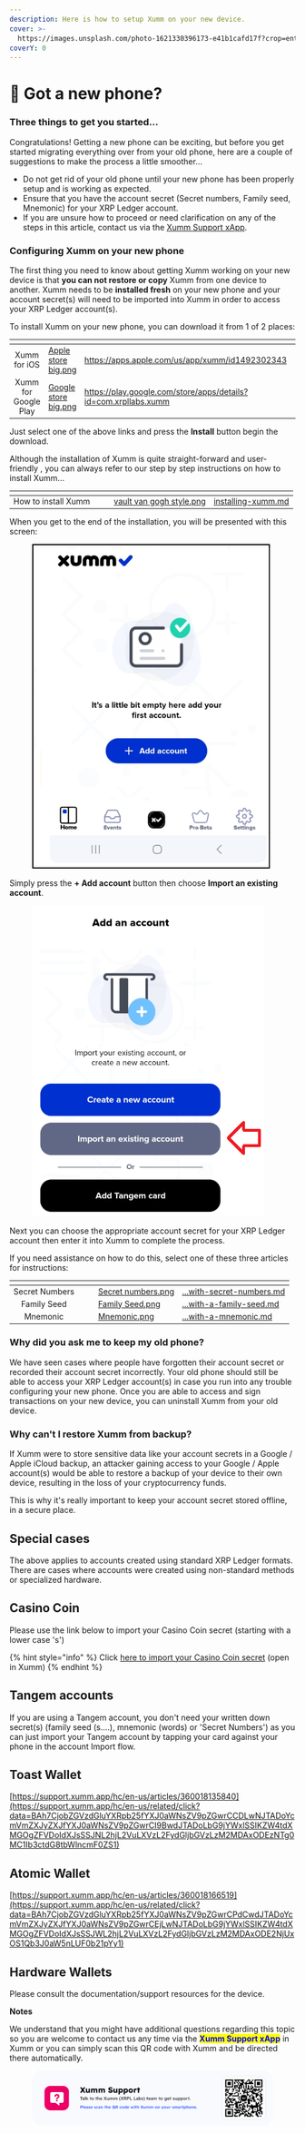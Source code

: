 ```yaml
---
description: Here is how to setup Xumm on your new device.
cover: >-
  https://images.unsplash.com/photo-1621330396173-e41b1cafd17f?crop=entropy&cs=tinysrgb&fm=jpg&ixid=MnwxOTcwMjR8MHwxfHNlYXJjaHw0fHxwaG9uZXN8ZW58MHx8fHwxNjc0NTczMDQ4&ixlib=rb-4.0.3&q=80
coverY: 0
---
```


# 📱 Got a new phone?

### Three things to get you started...

Congratulations! Getting a new phone can be exciting, but before you get started migrating everything over from your old phone, here are a couple of suggestions to make the process a little smoother...

* Do not get rid of your old phone until your new phone has been properly setup and is working as expected.
* Ensure that you have the account secret (Secret numbers, Family seed, Mnemonic) for your XRP Ledger account.&#x20;
* If you are unsure how to proceed or need clarification on any of the steps in this article, contact us via the [Xumm Support xApp](https://xumm.app/detect/xapp:xumm.support).

### Configuring Xumm on your new phone

The first thing you need to know about getting Xumm working on your new device is that **you can not restore or copy** Xumm from one device to another. Xumm needs to be **installed fresh** on your new phone and your account secret(s) will need to be imported into Xumm in order to access your XRP Ledger account(s).

To install Xumm on your new phone, you can download it from 1 of 2 places:

<table data-card-size="large" data-view="cards"><thead><tr><th align="center"></th><th data-hidden data-card-cover data-type="files"></th><th data-hidden data-card-target data-type="content-ref"></th><th data-hidden></th></tr></thead><tbody><tr><td align="center">Xumm for iOS</td><td><a href="../.gitbook/assets/Apple store big.png">Apple store big.png</a></td><td><a href="https://apps.apple.com/us/app/xumm/id1492302343">https://apps.apple.com/us/app/xumm/id1492302343</a></td><td></td></tr><tr><td align="center">Xumm for Google Play</td><td><a href="../.gitbook/assets/Google store big.png">Google store big.png</a></td><td><a href="https://play.google.com/store/apps/details?id=com.xrpllabs.xumm">https://play.google.com/store/apps/details?id=com.xrpllabs.xumm</a></td><td></td></tr></tbody></table>

Just select one of the above links and press the **Install** button begin the download.

Although the installation of Xumm is quite straight-forward and user-friendly , you can always refer to our step by step instructions on how to install Xumm...

<table data-view="cards"><thead><tr><th align="center"></th><th data-hidden></th><th data-hidden></th><th data-hidden data-card-cover data-type="files"></th><th data-hidden data-card-target data-type="content-ref"></th></tr></thead><tbody><tr><td align="center">How to install Xumm</td><td></td><td></td><td><a href="../.gitbook/assets/vault  van gogh style.png">vault  van gogh style.png</a></td><td><a href="../getting-started-with-xumm/installing-xumm.md">installing-xumm.md</a></td></tr></tbody></table>

When you get to the end of the installation, you will be presented with this screen:

<figure><img src="../.gitbook/assets/Install - Page 7.png" alt=""><figcaption></figcaption></figure>

Simply press the **+ Add account** button then choose **Import an existing account**.&#x20;

<figure><img src="../.gitbook/assets/Import an existin account button.png" alt=""><figcaption></figcaption></figure>

Next you can choose the appropriate account secret for your XRP Ledger account then enter it into  Xumm to complete the process.&#x20;

If you need assistance on how to do this, select one of these three articles for instructions:

<table data-column-title-hidden data-view="cards"><thead><tr><th align="center"></th><th data-hidden></th><th data-hidden></th><th data-hidden data-card-cover data-type="files"></th><th data-hidden data-card-target data-type="content-ref"></th></tr></thead><tbody><tr><td align="center">Secret Numbers</td><td></td><td></td><td><a href="../.gitbook/assets/Secret numbers.png">Secret numbers.png</a></td><td><a href="../getting-started-with-xumm/your-first-xrp-ledger-account/importing-your-account/...with-secret-numbers.md">...with-secret-numbers.md</a></td></tr><tr><td align="center">Family Seed</td><td></td><td></td><td><a href="../.gitbook/assets/Family Seed.png">Family Seed.png</a></td><td><a href="../getting-started-with-xumm/your-first-xrp-ledger-account/importing-your-account/...with-a-family-seed.md">...with-a-family-seed.md</a></td></tr><tr><td align="center">Mnemonic</td><td></td><td></td><td><a href="../.gitbook/assets/Mnemonic.png">Mnemonic.png</a></td><td><a href="../getting-started-with-xumm/your-first-xrp-ledger-account/importing-your-account/...with-a-mnemonic.md">...with-a-mnemonic.md</a></td></tr></tbody></table>

### Why did you ask me to keep my old phone?

We have seen cases where people have forgotten their account secret or recorded their account secret incorrectly. Your old phone should still be able to access your XRP Ledger account(s) in case you run into any trouble configuring your new phone. Once you are able to access and sign transactions on your new device, you can uninstall Xumm from your old device.&#x20;

### Why can't I restore Xumm from backup?

If Xumm were to store sensitive data like your account secrets in a Google / Apple iCloud backup, an attacker gaining access to your Google / Apple account(s) would be able to restore a backup of your device to their own device, resulting in the loss of your cryptocurrency funds.&#x20;

This is why it's really important to keep your account secret stored offline, in a secure place.

## Special cases

The above applies to accounts created using standard XRP Ledger formats. There are cases where accounts were created using non-standard methods or specialized hardware.&#x20;

## Casino Coin

Please use the link below to import your Casino Coin secret (starting with a lower case 's')

{% hint style="info" %}
Click [here to import your Casino Coin secret](https://xumm.app/detect/secret?type=alt-family-seed\&name=CasinoCoin\&alphabet=cpshnaf39wBUDNEGHJKLM4PQRST7VWXYZ2brdeCg65jkm8oFqi1tuvAxyz) (open in Xumm)
{% endhint %}

## Tangem accounts

If you are using a Tangem account, you don't need your written down secret(s) (family seed (s....), mnemonic (words) or 'Secret Numbers') as you can just import your Tangem account by tapping your card against your phone in the account Import flow.&#x20;

## Toast Wallet

[https://support.xumm.app/hc/en-us/articles/360018135840](https://support.xumm.app/hc/en-us/related/click?data=BAh7CjobZGVzdGluYXRpb25fYXJ0aWNsZV9pZGwrCCDLwNJTADoYcmVmZXJyZXJfYXJ0aWNsZV9pZGwrCI9BwdJTADoLbG9jYWxlSSIKZW4tdXMGOgZFVDoIdXJsSSJNL2hjL2VuLXVzL2FydGljbGVzLzM2MDAxODEzNTg0MC1Ib3ctdG8tbWlncmF0ZS1)

## Atomic Wallet

[https://support.xumm.app/hc/en-us/articles/360018166519](https://support.xumm.app/hc/en-us/related/click?data=BAh7CjobZGVzdGluYXRpb25fYXJ0aWNsZV9pZGwrCPdCwdJTADoYcmVmZXJyZXJfYXJ0aWNsZV9pZGwrCEjLwNJTADoLbG9jYWxlSSIKZW4tdXMGOgZFVDoIdXJsSSJWL2hjL2VuLXVzL2FydGljbGVzLzM2MDAxODE2NjUxOS1Qb3J0aW5nLUF0b21pYy1)

## Hardware Wallets

Please consult the documentation/support resources for the device.

**Notes**

We understand that you might have additional questions regarding this topic so you are welcome to contact us any time via the <mark style="color:blue;">**Xumm Support xApp**</mark> in Xumm or you can simply scan this QR code with Xumm and be directed there automatically.

<figure><img src="../.gitbook/assets/Support banner Xumm.png" alt=""><figcaption></figcaption></figure>
